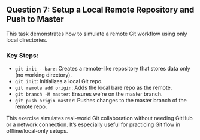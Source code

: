## Question 7: Setup a Local Remote Repository and Push to Master

This task demonstrates how to simulate a remote Git workflow using only local directories.

### Key Steps:

- `git init --bare`: Creates a remote-like repository that stores data only (no working directory).
- `git init`: Initializes a local Git repo.
- `git remote add origin`: Adds the local bare repo as the remote.
- `git branch -M master`: Ensures we're on the master branch.
- `git push origin master`: Pushes changes to the master branch of the remote repo.

This exercise simulates real-world Git collaboration without needing GitHub or a network connection. It’s especially useful for practicing Git flow in offline/local-only setups.
